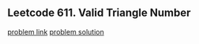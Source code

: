 ## Leetcode 611. Valid Triangle Number
[problem link](https://leetcode.com/problems/valid-triangle-number/description/)
[problem solution]()
